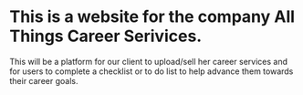 # This is a website for the company All Things Career Serivices.

This will be a platform for our client to upload/sell her career services 
and for users to complete a checklist or to do list to help advance them towards their career goals.
